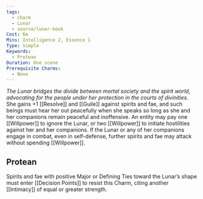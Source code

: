 ```yaml
---
tags:
  - charm
  - Lunar
  - source/lunar-book
Cost: 6m
Mins: Intelligence 2, Essence 1
Type: Simple
Keywords:
  - Protean
Duration: One scene
Prerequisite Charms:
  - None
---
```

*The Lunar bridges the divide between mortal society and the spirit world, advocating for the people under her protection in the courts of divinities.*
She gains +1 [[Resolve]] and [[Guile]] against spirits and fae, and such beings must hear her out peacefully when she speaks so long as she and her companions remain peaceful and inoffensive. An entity may pay one [[Willpower]] to ignore the Lunar, or two [[Willpower]] to initiate hostilities against her and her companions. If the Lunar or any of her companions engage in combat, even in self-defense, further spirits and fae may attack without spending [[Willpower]]. 
## Protean 

Spirits and fae with positive Major or Defining Ties toward the Lunar’s shape must enter [[Decision Points]] to resist this Charm, citing another [[Intimacy]] of equal or greater strength.